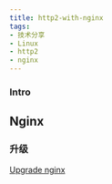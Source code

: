 ```yaml
---
title: http2-with-nginx
tags:
- 技术分享
- Linux
- http2
- nginx
---
```


### Intro

## Nginx

### 升级
[Upgrade nginx](https://leftshift.io/upgrading-nginx-to-the-latest-version-on-ubuntu-servers)